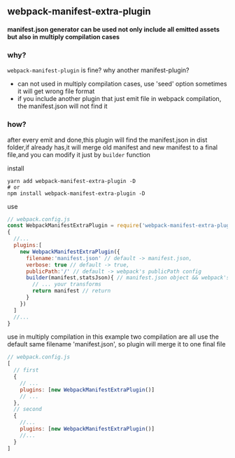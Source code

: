 ## webpack-manifest-extra-plugin

#### manifest.json generator can be used not only include all emitted assets but also in multiply compilation cases

### why?

`webpack-manifest-plugin` is fine? why another manifest-plugin?

* can not used in multiply compilation cases, use 'seed' option sometimes it will get wrong file format
* if you include another plugin that just emit file in webpack compilation, the manifest.json will not find it

### how?

after every emit and done,this plugin will find the manifest.json in dist folder,if already has,it will merge old manifest and new manifest to a final file,and you can modify it just by `builder` function

install

```shell
yarn add webpack-manifest-extra-plugin -D
# or
npm install webpack-manifest-extra-plugin -D
```

use

```js
// webpack.config.js
const WebpackManifestExtraPlugin = require('webpack-manifest-extra-plugin')
{
  //...
  plugins:[
    new WebpackManifestExtraPlugin({
      filename:'manifest.json' // default -> manifest.json,
      verbose: true // default -> true,
      publicPath:'/' // default -> webpack's publicPath config
      builder(manifest,statsJson){ // manifest.json object && webpack's statsJson object
        // ... your transforms
        return manifest // return
      }
    })
  ]
  //...
}
```

use in multiply compilation
in this example two compilation are all use the default same filename 'manifest.json', so plugin will merge it to one final file
```js
// webpack.config.js
[
  // first
  {
    // ...
    plugins: [new WebpackManifestExtraPlugin()]
    // ...
  },
  // second
  {
    //...
    plugins: [new WebpackManifestExtraPlugin()]
    //...
  }
]
```

